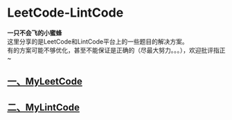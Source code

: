 # LeetCode-LintCode
**一只不会飞的小蜜蜂**  
这里分享的是LeetCode和LintCode平台上的一些题目的解决方案。  
有的方案可能不够优化，甚至不能保证是正确的（尽最大努力。。。），欢迎批评指正~  
## [一、MyLeetCode](https://github.com/tanranuncle/LeetCode-LintCode/tree/master/MyLeetCode)
## [二、MyLintCode](https://github.com/tanranuncle/LeetCode-LintCode/tree/master/MyLintCode)
